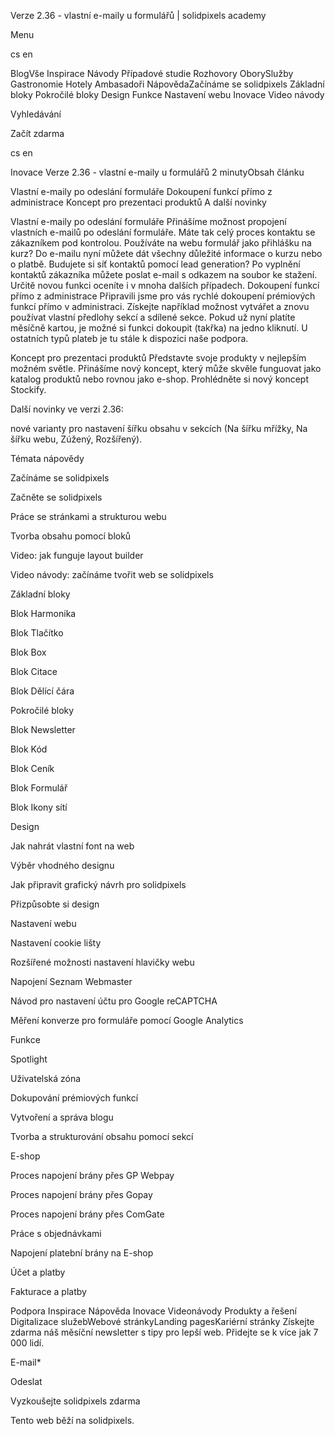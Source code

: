 <p>Verze 2.36 - vlastní e-maily u formulářů | solidpixels academy</p>
<p>Menu</p>
<p>cs en</p>
<p>BlogVše Inspirace Návody Případové studie Rozhovory OborySlužby Gastronomie Hotely Ambasadoři NápovědaZačínáme se solidpixels Základní bloky Pokročilé bloky Design Funkce Nastavení webu Inovace Video návody</p>
<p>Vyhledávání</p>
<p>Začít zdarma</p>
<p>cs en</p>
<p>Inovace
Verze 2.36 - vlastní e-maily u formulářů
2 minutyObsah článku</p>
<p>Vlastní e-maily po odeslání formuláře
Dokoupení funkcí přímo z administrace
Koncept pro prezentaci produktů
A další novinky</p>
<p>Vlastní e-maily po odeslání formuláře
Přinášíme možnost propojení vlastních e-mailů po odeslání formuláře. Máte tak celý proces kontaktu se zákazníkem pod kontrolou.
Používáte na webu formulář jako přihlášku na kurz? Do e-mailu nyní můžete dát všechny důležité informace o kurzu nebo o platbě. Budujete si síť kontaktů pomocí lead generation? Po vyplnění kontaktů zákazníka můžete poslat e-mail s odkazem na soubor ke stažení. Určitě novou funkci oceníte i v mnoha dalších případech.
Dokoupení funkcí přímo z administrace
Připravili jsme pro vás rychlé dokoupení prémiových funkcí přímo v administraci. Získejte například možnost vytvářet a znovu používat vlastní předlohy sekcí a sdílené sekce. Pokud už nyní platíte měsíčně kartou, je možné si funkci dokoupit (takřka) na jedno kliknutí. U ostatních typů plateb je tu stále k dispozici naše podpora.</p>
<p>Koncept pro prezentaci produktů
Představte svoje produkty v nejlepším možném světle. Přinášíme nový koncept, který může skvěle funguovat jako katalog produktů nebo rovnou jako e-shop. Prohlédněte si nový koncept Stockify. </p>
<p>Další novinky ve verzi 2.36:</p>
<p>nové varianty pro nastavení šířku obsahu v sekcích (Na šířku mřížky, Na šířku webu, Zúžený, Rozšířený).</p>
<p>Témata nápovědy</p>
<p>Začínáme se solidpixels</p>
<p>Začněte se solidpixels</p>
<p>Práce se stránkami a strukturou webu</p>
<p>Tvorba obsahu pomocí bloků</p>
<p>Video: jak funguje layout builder </p>
<p>Video návody: začínáme tvořit web se solidpixels</p>
<p>Základní bloky</p>
<p>Blok Harmonika</p>
<p>Blok Tlačítko</p>
<p>Blok Box</p>
<p>Blok Citace</p>
<p>Blok Dělící čára</p>
<p>Pokročilé bloky</p>
<p>Blok Newsletter</p>
<p>Blok Kód</p>
<p>Blok Ceník</p>
<p>Blok Formulář</p>
<p>Blok Ikony sítí</p>
<p>Design</p>
<p>Jak nahrát vlastní font na web</p>
<p>Výběr vhodného designu</p>
<p>Jak připravit grafický návrh pro solidpixels</p>
<p>Přizpůsobte si design</p>
<p>Nastavení webu</p>
<p>Nastavení cookie lišty</p>
<p>Rozšířené možnosti nastavení hlavičky webu</p>
<p>Napojení Seznam Webmaster</p>
<p>Návod pro nastavení účtu pro Google reCAPTCHA</p>
<p>Měření konverze pro formuláře pomocí Google Analytics</p>
<p>Funkce</p>
<p>Spotlight</p>
<p>Uživatelská zóna</p>
<p>Dokupování prémiových funkcí</p>
<p>Vytvoření a správa blogu</p>
<p>Tvorba a strukturování obsahu pomocí sekcí</p>
<p>E-shop</p>
<p>Proces napojení brány přes GP Webpay</p>
<p>Proces napojení brány přes Gopay</p>
<p>Proces napojení brány přes ComGate</p>
<p>Práce s objednávkami</p>
<p>Napojení platební brány na E-shop</p>
<p>Účet a platby</p>
<p>Fakturace a platby</p>
<p>Podpora
 Inspirace
Nápověda
Inovace
Videonávody
 Produkty a řešení
 Digitalizace služebWebové stránkyLanding pagesKariérní stránky Získejte zdarma náš měsíční newsletter s tipy pro lepší web. Přidejte se k více jak 7 000 lidí.</p>
<p>E-mail*</p>
<p>Odeslat</p>
<p>Vyzkoušejte solidpixels zdarma</p>
<p>Tento web běží na solidpixels.</p>